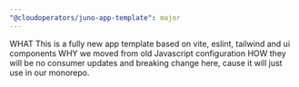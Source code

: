 ```yaml
---
"@cloudoperators/juno-app-template": major
---
```



WHAT This is a fully new app template based on vite, eslint, tailwind and ui components
WHY we moved from old Javascript configuration
HOW they will be no consumer updates and breaking change here, cause it will just use in our monorepo.